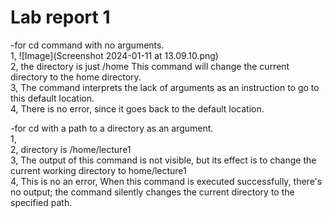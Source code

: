 # Lab report 1
-for cd command with no arguments.  
1, ![Image](Screenshot 2024-01-11 at 13.09.10.png)  
2, the directory is just /home This command will change the current directory to the home directory.  
3,  The command interprets the lack of arguments as an instruction to go to this default location.   
4, There is no error, since it goes back to the default location.  

-for cd with a path to a directory as an argument.  
1,  
2, directory is /home/lecture1  
3, The output of this command is not visible, but its effect is to change the current working directory to home/lecture1  
4, This is no an error, When this command is executed successfully, there's no output; the command silently changes the current directory to the specified path.   
